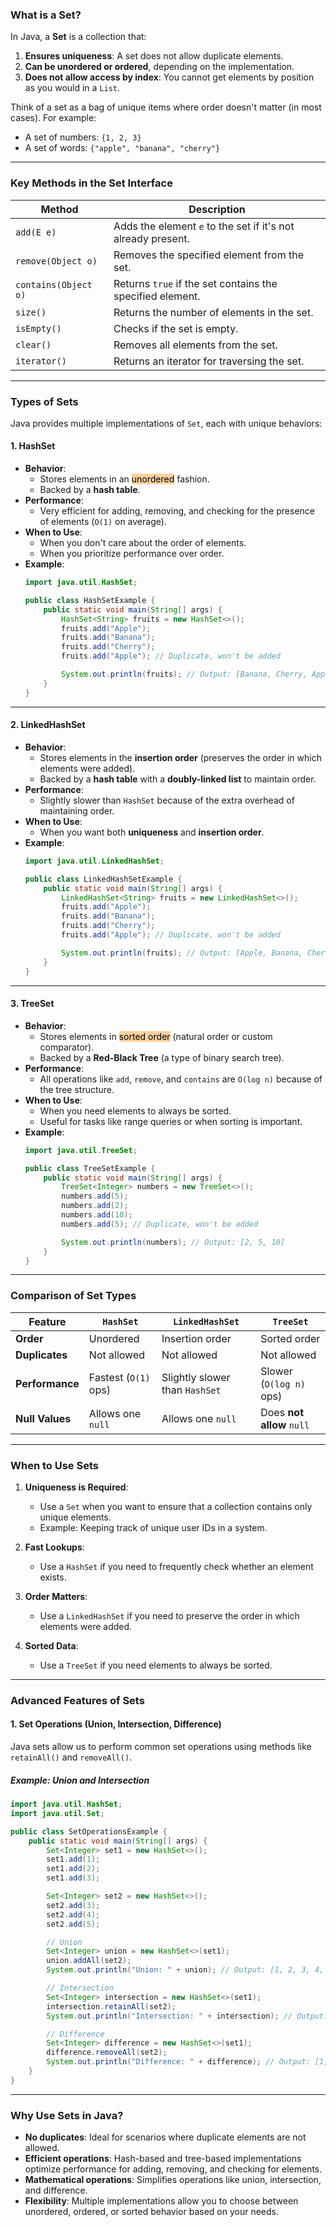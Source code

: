 
### **What is a Set?**
In Java, a **Set** is a collection that:
1. **Ensures uniqueness**: A set does not allow duplicate elements.
2. **Can be unordered or ordered**, depending on the implementation.
3. **Does not allow access by index**: You cannot get elements by position as you would in a `List`.

Think of a set as a bag of unique items where order doesn't matter (in most cases). For example:
- A set of numbers: `{1, 2, 3}`
- A set of words: `{"apple", "banana", "cherry"}`

---

### **Key Methods in the Set Interface**

| Method                 | Description                                                                 |
|------------------------|-----------------------------------------------------------------------------|
| `add(E e)`             | Adds the element `e` to the set if it's not already present.               |
| `remove(Object o)`     | Removes the specified element from the set.                                |
| `contains(Object o)`   | Returns `true` if the set contains the specified element.                  |
| `size()`               | Returns the number of elements in the set.                                |
| `isEmpty()`            | Checks if the set is empty.                                                |
| `clear()`              | Removes all elements from the set.                                         |
| `iterator()`           | Returns an iterator for traversing the set.                               |

---

### **Types of Sets**

Java provides multiple implementations of `Set`, each with unique behaviors:

#### **1. HashSet**
- **Behavior**: 
  - Stores elements in an <mark style="background: #FFB86CA6;">unordered</mark> fashion.
  - Backed by a **hash table**.
- **Performance**:
  - Very efficient for adding, removing, and checking for the presence of elements (`O(1)` on average).
- **When to Use**:
  - When you don't care about the order of elements.
  - When you prioritize performance over order.
- **Example**:
  ```java
  import java.util.HashSet;

  public class HashSetExample {
      public static void main(String[] args) {
          HashSet<String> fruits = new HashSet<>();
          fruits.add("Apple");
          fruits.add("Banana");
          fruits.add("Cherry");
          fruits.add("Apple"); // Duplicate, won't be added

          System.out.println(fruits); // Output: [Banana, Cherry, Apple] (order may vary)
      }
  }
  ```

---

#### **2. LinkedHashSet**
- **Behavior**: 
  - Stores elements in the **insertion order** (preserves the order in which elements were added).
  - Backed by a **hash table** with a **doubly-linked list** to maintain order.
- **Performance**:
  - Slightly slower than `HashSet` because of the extra overhead of maintaining order.
- **When to Use**:
  - When you want both **uniqueness** and **insertion order**.
- **Example**:
  ```java
  import java.util.LinkedHashSet;

  public class LinkedHashSetExample {
      public static void main(String[] args) {
          LinkedHashSet<String> fruits = new LinkedHashSet<>();
          fruits.add("Apple");
          fruits.add("Banana");
          fruits.add("Cherry");
          fruits.add("Apple"); // Duplicate, won't be added

          System.out.println(fruits); // Output: [Apple, Banana, Cherry]
      }
  }
  ```

---

#### **3. TreeSet**
- **Behavior**: 
  - Stores elements in <mark style="background: #FFB86CA6;">sorted order</mark> (natural order or custom comparator).
  - Backed by a **Red-Black Tree** (a type of binary search tree).
- **Performance**:
  - All operations like `add`, `remove`, and `contains` are `O(log n)` because of the tree structure.
- **When to Use**:
  - When you need elements to always be sorted.
  - Useful for tasks like range queries or when sorting is important.
- **Example**:
  ```java
  import java.util.TreeSet;

  public class TreeSetExample {
      public static void main(String[] args) {
          TreeSet<Integer> numbers = new TreeSet<>();
          numbers.add(5);
          numbers.add(2);
          numbers.add(10);
          numbers.add(5); // Duplicate, won't be added

          System.out.println(numbers); // Output: [2, 5, 10]
      }
  }
  ```

---

### **Comparison of Set Types**

| Feature            | `HashSet`              | `LinkedHashSet`         | `TreeSet`                |
|---------------------|------------------------|--------------------------|--------------------------|
| **Order**          | Unordered             | Insertion order         | Sorted order            |
| **Duplicates**     | Not allowed           | Not allowed             | Not allowed             |
| **Performance**    | Fastest (`O(1)` ops)  | Slightly slower than `HashSet` | Slower (`O(log n)` ops) |
| **Null Values**    | Allows one `null`     | Allows one `null`       | Does **not allow** `null` |

---

### **When to Use Sets**
1. **Uniqueness is Required**:
   - Use a `Set` when you want to ensure that a collection contains only unique elements.
   - Example: Keeping track of unique user IDs in a system.

2. **Fast Lookups**:
   - Use a `HashSet` if you need to frequently check whether an element exists.

3. **Order Matters**:
   - Use a `LinkedHashSet` if you need to preserve the order in which elements were added.

4. **Sorted Data**:
   - Use a `TreeSet` if you need elements to always be sorted.

---

### **Advanced Features of Sets**

#### **1. Set Operations (Union, Intersection, Difference)**
Java sets allow us to perform common set operations using methods like `retainAll()` and `removeAll()`.

##### Example: Union and Intersection
```java
import java.util.HashSet;
import java.util.Set;

public class SetOperationsExample {
    public static void main(String[] args) {
        Set<Integer> set1 = new HashSet<>();
        set1.add(1);
        set1.add(2);
        set1.add(3);

        Set<Integer> set2 = new HashSet<>();
        set2.add(3);
        set2.add(4);
        set2.add(5);

        // Union
        Set<Integer> union = new HashSet<>(set1);
        union.addAll(set2);
        System.out.println("Union: " + union); // Output: [1, 2, 3, 4, 5]

        // Intersection
        Set<Integer> intersection = new HashSet<>(set1);
        intersection.retainAll(set2);
        System.out.println("Intersection: " + intersection); // Output: [3]

        // Difference
        Set<Integer> difference = new HashSet<>(set1);
        difference.removeAll(set2);
        System.out.println("Difference: " + difference); // Output: [1, 2]
    }
}
```

---

### **Why Use Sets in Java?**
- **No duplicates**: Ideal for scenarios where duplicate elements are not allowed.
- **Efficient operations**: Hash-based and tree-based implementations optimize performance for adding, removing, and checking for elements.
- **Mathematical operations**: Simplifies operations like union, intersection, and difference.
- **Flexibility**: Multiple implementations allow you to choose between unordered, ordered, or sorted behavior based on your needs.

